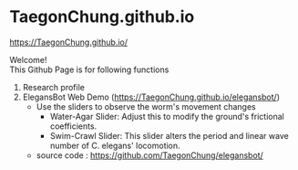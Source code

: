 # TaegonChung.github.io
https://TaegonChung.github.io/

Welcome!  
This Github Page is for following functions  
1. Research profile
2. ElegansBot Web Demo (https://TaegonChung.github.io/elegansbot/)
    - Use the sliders to observe the worm's movement changes
        - Water-Agar Slider: Adjust this to modify the ground's frictional coefficients.
        - Swim-Crawl Slider: This slider alters the period and linear wave number of C. elegans' locomotion.
    - source code : https://github.com/TaegonChung/elegansbot/
